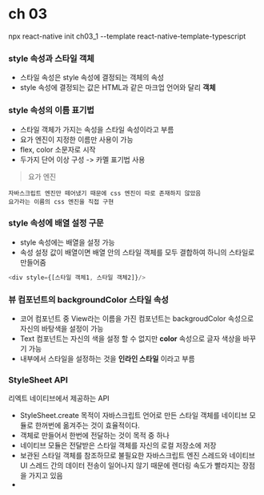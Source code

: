 # ch 03

npx react-native init ch03_1 --template react-native-template-typescript

### style 속성과 스타일 객체

- 스타일 속성은 style 속성에 결정되는 객체의 속성
- style 속성에 결정되는 값은 HTML과 같은 마크업 언어와 달리 **객체**

### style 속성의 이름 표기법

- 스타일 객체가 가지는 속성을 스타일 속성이라고 부름
- 요가 엔진이 지정한 이름만 사용이 가능
- flex, color 소문자로 시작
- 두가지 단어 이상 구성 -> 카멜 표기법 사용

> 요가 엔진

    자바스크립트 엔진만 떼어냈기 때문에 css 엔진이 따로 존재하지 않았음
    요가라는 이름의 css 엔진을 직접 구현

### style 속성에 배열 설정 구문

- style 속성에는 배열을 설정 가능
- 속성 설정 값이 배열이면 배열 안의 스타일 객체를 모두 결합하여 하니의 스타일로 만들어줌

```js
<div style={[스타일 객체1, 스타일 객체2]}/>
```

### 뷰 컴포넌트의 backgroundColor 스타일 속성

- 코어 컴포넌트 중 View라는 이름을 가진 컴포넌트는 backgroudColor 속성으로 자신의 바탕색을 설정이 가능
- Text 컴포넌트는 자신의 색을 설정 할 수 없지만 **color** 속성으로 글자 색상을 바꾸기 가능
- 내부에서 스타일을 설정하는 것을 **인라인 스타일** 이라고 부름

### StyleSheet API

리엑트 네이티브에서 제공하는 API

- StyleSheet.create 목적이 자바스크립트 언어로 만든 스타일 객체를 네이티브 모듈로 한꺼번에 옮겨주는 것이 효율적이다.
- 객체로 만들어서 한번에 전달하는 것이 목적 중 하나
- 네이티브 모듈은 전달받은 스타일 객체를 자신의 로컬 저장소에 저장
- 보관된 스타일 객체를 참조하므로 불필요한 자바스크립트 엔진 스레드와 네이티브 UI 스레드 간의 데이터 전송이 일어나지 않기 때문에 렌더링 속도가 빨라지는 장점을 가지고 있음
-
